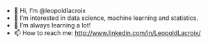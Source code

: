 - 👋 Hi, I’m @leopoldlacroix
- 👀 I’m interested in data science, machine learning and statistics.
- 🌱 I’m always learning a lot!
- 📫 How to reach me: http://www.linkedin.com/in/LeopoldLacroix/

<!---
leopoldlacroix/leopoldlacroix is a ✨ special ✨ repository because its `README.md` (this file) appears on your GitHub profile.
You can click the Preview link to take a look at your changes.
--->

